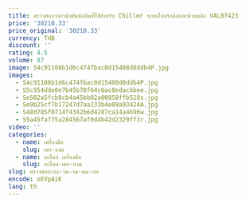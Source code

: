 ```yaml
---
title: ตรวจสอบวาล์วน้ํามันนักบินที่ใช้สําหรับ Chiller ระบบไฮดรอลิกและนิวแมติก VAL07423
price: '30210.33'
price_original: '30210.33'
currency: THB
discount: ''
rating: 4.5
volume: 87
image: S4c91108b1d6c474fbac0d15408d8ddb4P.jpg
images:
  - S4c91108b1d6c474fbac0d15408d8ddb4P.jpg
  - S5c954dde0e7b45b78f64c6ac8edacbbee.jpg
  - Se502a5fcb8cb4a45bb02a00858ffb528s.jpg
  - Se9b25cf7b17247d7aa133b4e09a93424A.jpg
  - S48d785f0714f4342b6d4287ca14a4696w.jpg
  - S5a45fa775a284567af0d4b42d2329ff3r.jpg
video: ''
categories:
  - name: เครื่องมือ
    slug: เคร-องม
  - name: อะไหล่ เครื่องมือ
    slug: อะไหล-เคร-องม
slug: ตรวจสอบวาล-วน-าม-นน-กบ
encode: oEVpAiK
lang: th
---
```

  